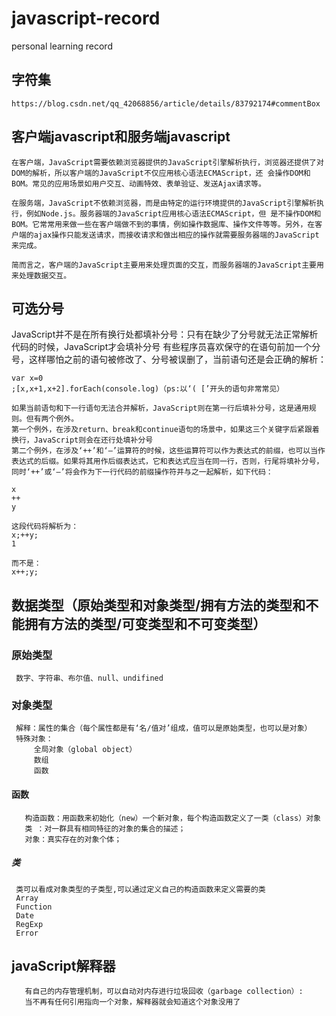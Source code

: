 # javascript-record
personal learning record

## 字符集
    https://blog.csdn.net/qq_42068856/article/details/83792174#commentBox
    
    
## 客户端javascript和服务端javascript

    在客户端，JavaScript需要依赖浏览器提供的JavaScript引擎解析执行，浏览器还提供了对DOM的解析，所以客户端的JavaScript不仅应用核心语法ECMAScript，还 会操作DOM和BOM。常见的应用场景如用户交互、动画特效、表单验证、发送Ajax请求等。
    
    在服务端，JavaScript不依赖浏览器，而是由特定的运行环境提供的JavaScript引擎解析执行，例如Node.js。服务器端的JavaScript应用核心语法ECMAScript，但 是不操作DOM和BOM。它常常用来做一些在客户端做不到的事情，例如操作数据库、操作文件等等。另外，在客户端的ajax操作只能发送请求，而接收请求和做出相应的操作就需要服务器端的JavaScript来完成。
    
    简而言之，客户端的JavaScript主要用来处理页面的交互，而服务器端的JavaScript主要用来处理数据交互。

## 可选分号

   JavaScript并不是在所有换行处都填补分号：只有在缺少了分号就无法正常解析代码的时候，JavaScript才会填补分号
   有些程序员喜欢保守的在语句前加一个分号，这样哪怕之前的语句被修改了、分号被误删了，当前语句还是会正确的解析：

    var x=0
    ;[x,x+1,x+2].forEach(console.log)（ps:以‘( [’开头的语句非常常见）
    
    如果当前语句和下一行语句无法合并解析，JavaScript则在第一行后填补分号，这是通用规则。但有两个例外。 
    第一个例外，在涉及return、break和continue语句的场景中，如果这三个关键字后紧跟着换行，JavaScript则会在还行处填补分号
    第二个例外，在涉及‘++’和‘–’运算符的时候，这些运算符可以作为表达式的前缀，也可以当作表达式的后缀。如果将其用作后缀表达式，它和表达式应当在同一行，否则，行尾将填补分号，同时‘++’或‘–’将会作为下一行代码的前缀操作符并与之一起解析，如下代码：

    x
    ++
    y

    这段代码将解析为：
    x;++y;
    1

    而不是：
    x++;y;
    
  ## 数据类型（原始类型和对象类型/拥有方法的类型和不能拥有方法的类型/可变类型和不可变类型）
  ### 原始类型
     数字、字符串、布尔值、null、undifined
  ### 对象类型
     解释：属性的集合（每个属性都是有‘名/值对’组成，值可以是原始类型，也可以是对象）
     特殊对象：
         全局对象（global object）
         数组
         函数
         
   #### 函数
       构造函数：用函数来初始化（new）一个新对象，每个构造函数定义了一类（class）对象
       类 ：对一群具有相同特征的对象的集合的描述；
       对象：真实存在的对象个体；       
   ##### 类
     类可以看成对象类型的子类型,可以通过定义自己的构造函数来定义需要的类
     Array
     Function
     Date
     RegExp
     Error
     
  ## javaScript解释器
       有自己的内存管理机制，可以自动对内存进行垃圾回收（garbage collection）:
       当不再有任何引用指向一个对象，解释器就会知道这个对象没用了
       

  


